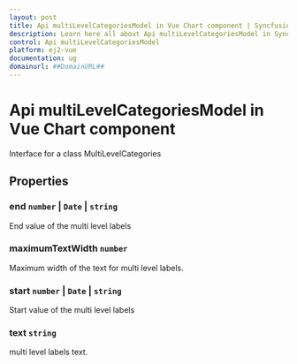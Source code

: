 ```yaml
---
layout: post
title: Api multiLevelCategoriesModel in Vue Chart component | Syncfusion
description: Learn here all about Api multiLevelCategoriesModel in Syncfusion Vue Chart component of Syncfusion Essential JS 2 and more.
control: Api multiLevelCategoriesModel 
platform: ej2-vue
documentation: ug
domainurl: ##DomainURL##
---
```


# Api multiLevelCategoriesModel in Vue Chart component

Interface for a class MultiLevelCategories

## Properties

### end `number` &#124;  `Date` &#124;  `string`

End value of the multi level labels

### maximumTextWidth `number`

Maximum width of the text for multi level labels.

### start `number` &#124;  `Date` &#124;  `string`

Start value of the multi level labels

### text `string`

multi level labels text.
